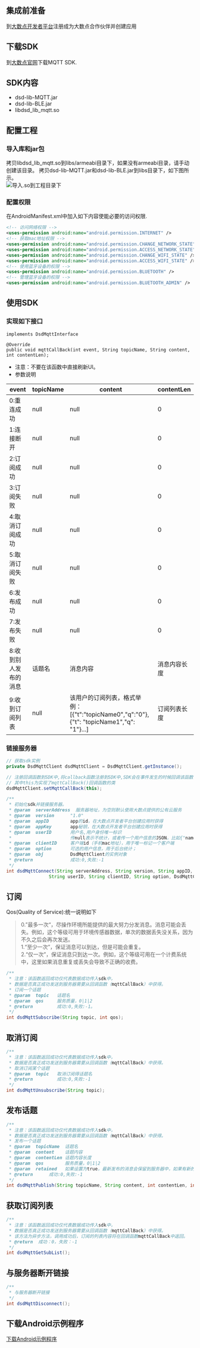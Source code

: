 ## 集成前准备
到[大数点开发者平台](https://dev.dasudian.com/)注册成为大数点合作伙伴并创建应用

## 下载SDK
到[大数点官网](https://dev.dasudian.com/sdk/client)下载MQTT SDK.

## SDK内容

 - dsd-lib-MQTT.jar
 - dsd-lib-BLE.jar
 - libdsd_lib_mqtt.so
 
## 配置工程
### 导入库和jar包
拷贝libdsd_lib_mqtt.so到libs/armeabi目录下，如果没有armeabi目录，请手动创建该目录。
拷贝dsd-lib-MQTT.jar和dsd-lib-BLE.jar到libs目录下，如下图所示。<br/>
![导入.so到工程目录下](doc/1.png)

### 配置权限
在AndroidManifest.xml中加入如下内容使能必要的访问权限.
```xml
<!-- 访问网络权限 -->
<uses-permission android:name="android.permission.INTERNET" />
<!-- 获取mac地址权限 -->
<uses-permission android:name="android.permission.CHANGE_NETWORK_STATE" />
<uses-permission android:name="android.permission.ACCESS_NETWORK_STATE" />
<uses-permission android:name="android.permission.CHANGE_WIFI_STATE" />
<uses-permission android:name="android.permission.ACCESS_WIFI_STATE" />
<!-- 使用蓝牙设备的权限 -->
<uses-permission android:name="android.permission.BLUETOOTH" />
<!-- 管理蓝牙设备的权限 -->
<uses-permission android:name="android.permission.BLUETOOTH_ADMIN" />
```

## 使用SDK
### 实现如下接口
```
implements DsdMqttInterface
```
```
@Override
public void mqttCallBack(int event, String topicName, String content, int contentLen);
```
* 注意：不要在该函数中直接刷新UI。
* 参数说明

| event |  topicName | content |  contentLen  |
|-------|------------|---------|-------|
| 0:重连成功| null |null | 0 |
| 1:连接断开|  null |null   | 0 | 
| 2:订阅成功 | null |null | 0 | 
| 3:订阅失败 | null |null | 0 |
| 4:取消订阅成功 | null |null | 0 |
| 5:取消订阅失败 | null |null | 0 |
| 6:发布成功 | null |null | 0 |
| 7:发布失败 | null |null | 0 |
| 8:收到别人发布的消息|  话题名 | 消息内容 | 消息内容长度 |
| 9:收到订阅列表 | null | 该用户的订阅列表，格式举例：[{"t":"topicName0","q":"0"},{"t": "topicName1","q": "1"}...] | 订阅列表长度 |

### 链接服务器
```java
// 获取sdk实例
private DsdMqttClient dsdMqttClient = DsdMqttClient.getInstance();
```
```java
// 注册回调函数到SDK中,将callback函数注册到SDK中,SDK会在事件发生的时候回调该函数.
// 其中this为实现了mqttCallBack()回调函数的类
dsdMqttClient.setMqttCallBack(this);
```

```java
/**
 * 初始化sdk并链接服务器。
 * @param  serverAddress  服务器地址，为空则默认使用大数点提供的公有云服务
 * @param  version      "1.0"
 * @param  appID        app的id，在大数点开发者平台创建应用时获得
 * @param  appKey       app秘钥，在大数点开发者平台创建应用时获得
 * @param  userID       用户名,用户身份唯一标识
 * 						传null表示不统计，或者传一个用户信息的JSON，比如{"name":"jack","gender":"male","region":"Beijing"}
 * @param  clientID	    客户端id（手机mac地址），用于唯一标记一个客户端
 * @param  option       可选的用户信息，用于后台统计；
 * @param  obj          DsdMqttClient的实例对象
 * @return              成功:0,失败:-1
 */
int dsdMqttConnect(String serverAddress, String version, String appID, String appKey,
				String userID, String clientID, String option, DsdMqttClient obj);
```
## 订阅
Qos(Quality of Service):统一说明如下

> 0.”最多一次“，尽操作环境所能提供的最大努力分发消息。消息可能会丢失。例如，这个等级可用于环境传感器数据，单次的数据丢失没关系，因为不久之后会再次发送。<br/>
> 1.“至少一次”，保证消息可以到达，但是可能会重复。 <br/>
> 2.“仅一次”，保证消息只到达一次。例如，这个等级可用在一个计费系统中，这里如果消息重复或丢失会导致不正确的收费。

```java
/**
 * 注意：该函数返回成功仅代表数据成功传入sdk中，
 * 数据是否真正成功发送到服务器需要从回调函数（mqttCallBack）中获得。
 * 订阅一个话题
 * @param  topic   话题名
 * @param  qos     服务质量，0|1|2
 * @return         成功:0,失败:-1。
 */
int dsdMqttSubscribe(String topic, int qos);
```
## 取消订阅
```java
/**
 * 注意：该函数返回成功仅代表数据成功传入sdk中，
 * 数据是否真正成功发送到服务器需要从回调函数（mqttCallBack）中获得。
 * 取消订阅某个话题
 * @param  topic   取消订阅得话题名
 * @return         成功:0,失败:-1
 */
int dsdMqttUnsubscribe(String topic);
```
## 发布话题

```java
/**
 * 注意：该函数返回成功仅代表数据成功传入sdk中，
 * 数据是否真正成功发送到服务器需要从回调函数（mqttCallBack）中获得。
 * 发布一个话题
 * @param  topicName  话题名
 * @param  content    话题内容
 * @param  contentLen 话题内容长度
 * @param  qos        服务质量，0|1|2
 * @param  retained   如果设置为true，最新发布的消息会保留到服务器中，如果有新的订阅者订阅了该话题，则把该话题发布给新的订阅者。
 * @return      成功:0,失败:-1
 */
int dsdMqttPublish(String topicName, String content, int contentLen, int qos, boolean retained);
```
## 获取订阅列表
```java
/**
 * 注意：该函数返回成功仅代表数据成功传入sdk中，
 * 数据是否真正成功发送到服务器需要从回调函数（mqttCallBack）中获得。
 * 该方法为异步方法，调用成功后，订阅的列表内容将在回调函数mqttCallBack中返回。
 * @return	成功：0，失败：-1
 */
int dsdMqttGetSubList();
```

## 与服务器断开链接
```java
/**
 * 与服务器断开链接
 */
int dsdMqttDisconnect();
```
## 下载Android示例程序
[下载Android示例程序](https://www.github.com/Dasudian/imsdk-example-android)
